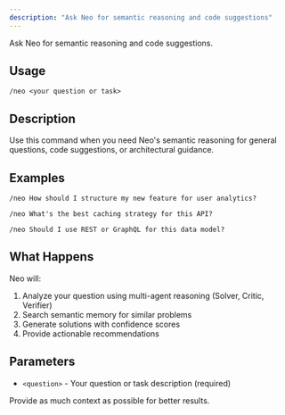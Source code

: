 ```yaml
---
description: "Ask Neo for semantic reasoning and code suggestions"
---
```


Ask Neo for semantic reasoning and code suggestions.

## Usage

```
/neo <your question or task>
```

## Description

Use this command when you need Neo's semantic reasoning for general questions, code suggestions, or architectural guidance.

## Examples

```
/neo How should I structure my new feature for user analytics?

/neo What's the best caching strategy for this API?

/neo Should I use REST or GraphQL for this data model?
```

## What Happens

Neo will:
1. Analyze your question using multi-agent reasoning (Solver, Critic, Verifier)
2. Search semantic memory for similar problems
3. Generate solutions with confidence scores
4. Provide actionable recommendations

## Parameters

- `<question>` - Your question or task description (required)

Provide as much context as possible for better results.

